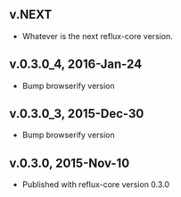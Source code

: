 ## v.NEXT

* Whatever is the next reflux-core version.

## v.0.3.0_4, 2016-Jan-24

* Bump browserify version

## v.0.3.0_3, 2015-Dec-30

* Bump browserify version

## v.0.3.0, 2015-Nov-10

* Published with reflux-core version 0.3.0
